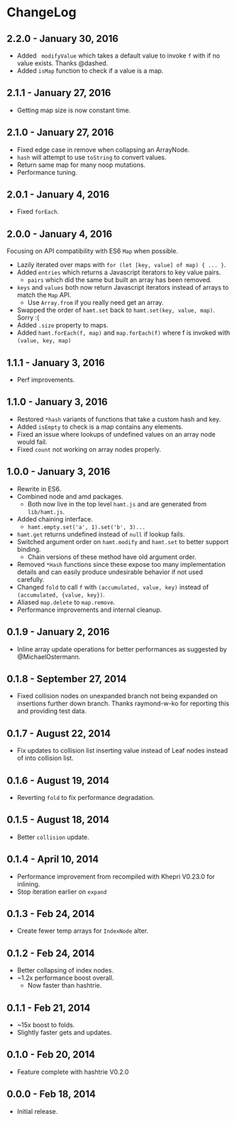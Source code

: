 # ChangeLog #

## 2.2.0 - January 30, 2016
* Added ` modifyValue` which takes a default value to invoke `f` with if no value exists. Thanks @dashed.
* Added `isMap` function to check if a value is a map.

## 2.1.1 - January 27, 2016
* Getting map size is now constant time.

## 2.1.0 - January 27, 2016
* Fixed edge case in remove when collapsing an ArrayNode.
* `hash` will attempt to use `toString` to convert values.
* Return same map for many noop mutations.
* Performance tuning.

## 2.0.1 - January 4, 2016
* Fixed `forEach`.

## 2.0.0 - January 4, 2016
Focusing on API compatibility with ES6 `Map` when possible.
* Lazily iterated over maps with `for (let [key, value] of map) { ... }`.
* Added `entries` which returns a Javascript iterators to key value pairs.
    * `pairs` which did the same but built an array has been removed.
* `keys` and `values` both now return Javascript iterators instead of arrays to match the `Map` API.
    * Use `Array.from` if you really need get an array.
* Swapped the order of `hamt.set` back to `hamt.set(key, value, map)`. Sorry :(
* Added `.size` property to maps.
* Added `hamt.forEach(f, map)` and `map.forEach(f)` where f is invoked with `(value, key, map)`

## 1.1.1 - January 3, 2016
* Perf improvements.

## 1.1.0 - January 3, 2016
* Restored `*hash` variants of functions that take a custom hash and key.
* Added `isEmpty` to check is a map contains any elements.
* Fixed an issue where lookups of undefined values on an array node would fail.
* Fixed `count` not working on array nodes properly.

## 1.0.0 - January 3, 2016
* Rewrite in ES6.
* Combined node and amd packages.
	* Both now live in the top level `hamt.js` and are generated from `lib/hamt.js`.
* Added chaining interface.
	* `hamt.empty.set('a', 1).set('b', 3)...`
* `hamt.get` returns undefined instead of `null` if lookup fails.
* Switched argument order on `hamt.modify` and `hamt.set` to better support binding.
	* Chain versions of these method have old argument order.
* Removed `*Hash` functions since these expose too many implementation details and can easily produce undesirable behavior if not used carefully.
* Changed `fold` to call `f` with `(accumulated, value, key)` instead of `(accumulated, {value, key})`.
* Aliased `map.delete` to `map.remove`.
* Performance improvements and internal cleanup.

## 0.1.9 - January 2, 2016
* Inline array update operations for better performances as suggested by @MichaelOstermann.

## 0.1.8 - September 27, 2014
* Fixed collision nodes on unexpanded branch not being expanded on insertions
  further down branch. Thanks raymond-w-ko for reporting this and providing test
  data.

## 0.1.7 - August 22, 2014
* Fix updates to collision list inserting value instead of Leaf nodes instead of
  into collision list.

## 0.1.6 - August 19, 2014
* Reverting `fold` to fix performance degradation.

## 0.1.5 - August 18, 2014
* Better `collision` update.

## 0.1.4 - April 10, 2014
* Performance improvement from recompiled with Khepri V0.23.0 for inlining.
* Stop iteration earlier on `expand`

## 0.1.3 - Feb 24, 2014
* Create fewer temp arrays for `IndexNode` alter.

## 0.1.2 - Feb 24, 2014
* Better collapsing of index nodes.
* ~1.2x performance boost overall.
	* Now faster than hashtrie.

## 0.1.1 - Feb 21, 2014
* ~15x boost to folds.
* Slightly faster gets and updates.

## 0.1.0 - Feb 20, 2014
* Feature complete with hashtrie V0.2.0

## 0.0.0 - Feb 18, 2014
* Initial release.
